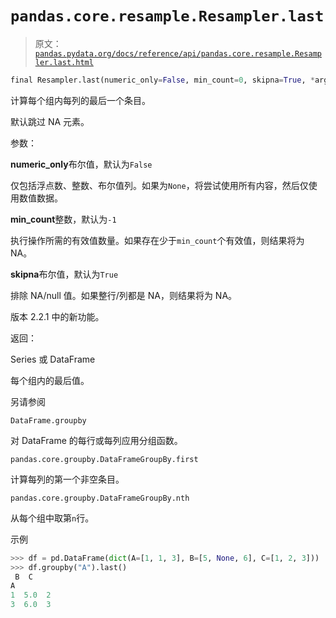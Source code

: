 # `pandas.core.resample.Resampler.last`

> 原文：[`pandas.pydata.org/docs/reference/api/pandas.core.resample.Resampler.last.html`](https://pandas.pydata.org/docs/reference/api/pandas.core.resample.Resampler.last.html)

```py
final Resampler.last(numeric_only=False, min_count=0, skipna=True, *args, **kwargs)
```

计算每个组内每列的最后一个条目。

默认跳过 NA 元素。

参数：

**numeric_only**布尔值，默认为`False`

仅包括浮点数、整数、布尔值列。如果为`None`，将尝试使用所有内容，然后仅使用数值数据。

**min_count**整数，默认为`-1`

执行操作所需的有效值数量。如果存在少于`min_count`个有效值，则结果将为 NA。

**skipna**布尔值，默认为`True`

排除 NA/null 值。如果整行/列都是 NA，则结果将为 NA。

版本 2.2.1 中的新功能。

返回：

Series 或 DataFrame

每个组内的最后值。

另请参阅

`DataFrame.groupby`

对 DataFrame 的每行或每列应用分组函数。

`pandas.core.groupby.DataFrameGroupBy.first`

计算每列的第一个非空条目。

`pandas.core.groupby.DataFrameGroupBy.nth`

从每个组中取第`n`行。

示例

```py
>>> df = pd.DataFrame(dict(A=[1, 1, 3], B=[5, None, 6], C=[1, 2, 3]))
>>> df.groupby("A").last()
 B  C
A
1  5.0  2
3  6.0  3 
```
